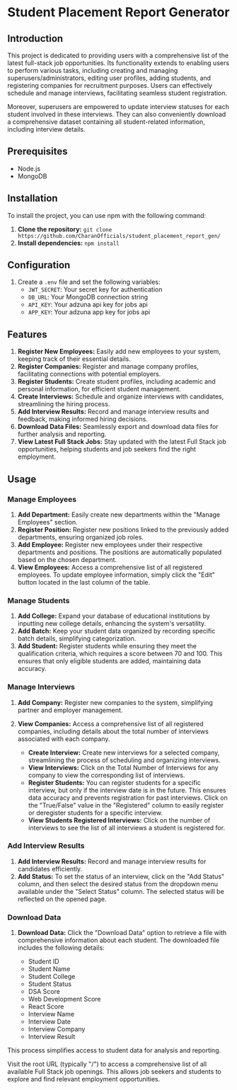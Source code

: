 # Student Placement Report Generator

## **Introduction**

This project is dedicated to providing users with a comprehensive list of the latest full-stack job opportunities. Its functionality extends to enabling users to perform various tasks, including creating and managing superusers/administrators, editing user profiles, adding students, and registering companies for recruitment purposes. Users can effectively schedule and manage interviews, facilitating seamless student registration.

Moreover, superusers are empowered to update interview statuses for each student involved in these interviews. They can also conveniently download a comprehensive dataset containing all student-related information, including interview details.

## **Prerequisites**
- Node.js
- MongoDB

## **Installation**

To install the project, you can use npm with the following command:

1. **Clone the repository:** `git clone https://github.com/CharanOfficials/student_placement_report_gen/`
2. **Install dependencies:** `npm install`

## **Configuration**

1. Create a `.env` file and set the following variables:
   - `JWT_SECRET`: Your secret key for authentication
   - `DB_URL`: Your MongoDB connection string
   - `API_KEY`: Your adzuna api key for jobs api
   - `APP_KEY`: Your adzuna app key for jobs api

## **Features**

1. **Register New Employees:** Easily add new employees to your system, keeping track of their essential details.
2. **Register Companies:** Register and manage company profiles, facilitating connections with potential employers.
3. **Register Students:** Create student profiles, including academic and personal information, for efficient student management.
4. **Create Interviews:** Schedule and organize interviews with candidates, streamlining the hiring process.
5. **Add Interview Results:** Record and manage interview results and feedback, making informed hiring decisions.
6. **Download Data Files:** Seamlessly export and download data files for further analysis and reporting.
7. **View Latest Full Stack Jobs:** Stay updated with the latest Full Stack job opportunities, helping students and job seekers find the right employment.

## **Usage**

### **Manage Employees**

1. **Add Department:** Easily create new departments within the "Manage Employees" section.
2. **Register Position:** Register new positions linked to the previously added departments, ensuring organized job roles.
3. **Add Employee:** Register new employees under their respective departments and positions. The positions are automatically populated based on the chosen department.
4. **View Employees:** Access a comprehensive list of all registered employees. To update employee information, simply click the "Edit" button located in the last column of the table.

### **Manage Students**

1. **Add College:** Expand your database of educational institutions by inputting new college details, enhancing the system's versatility.
2. **Add Batch:** Keep your student data organized by recording specific batch details, simplifying categorization.
3. **Add Student:** Register students while ensuring they meet the qualification criteria, which requires a score between 70 and 100. This ensures that only eligible students are added, maintaining data accuracy.

### **Manage Interviews**

1. **Add Company:** Register new companies to the system, simplifying partner and employer management.
2. **View Companies:** Access a comprehensive list of all registered companies, including details about the total number of interviews associated with each company.

   - **Create Interview:** Create new interviews for a selected company, streamlining the process of scheduling and organizing interviews.
   - **View Interviews:** Click on the Total Number of Interviews for any company to view the corresponding list of interviews.
   - **Register Students:** You can register students for a specific interview, but only if the interview date is in the future. This ensures data accuracy and prevents registration for past interviews. Click on the "True/False" value in the "Registered" column to easily register or deregister students for a specific interview.
   - **View Students Registered Interviews:** Click on the number of interviews to see the list of all interviews a student is registered for.

### **Add Interview Results**

1. **Add Interview Results:** Record and manage interview results for candidates efficiently.
2. **Add Status:** To set the status of an interview, click on the "Add Status" column, and then select the desired status from the dropdown menu available under the "Select Status" column. The selected status will be reflected on the opened page.

### **Download Data**

1. **Download Data:** Click the "Download Data" option to retrieve a file with comprehensive information about each student. The downloaded file includes the following details:

   - Student ID
   - Student Name
   - Student College
   - Student Status
   - DSA Score
   - Web Development Score
   - React Score
   - Interview Name
   - Interview Date
   - Interview Company
   - Interview Result

This process simplifies access to student data for analysis and reporting.

Visit the root URL (typically "/") to access a comprehensive list of all available Full Stack job openings. This allows job seekers and students to explore and find relevant employment opportunities.
